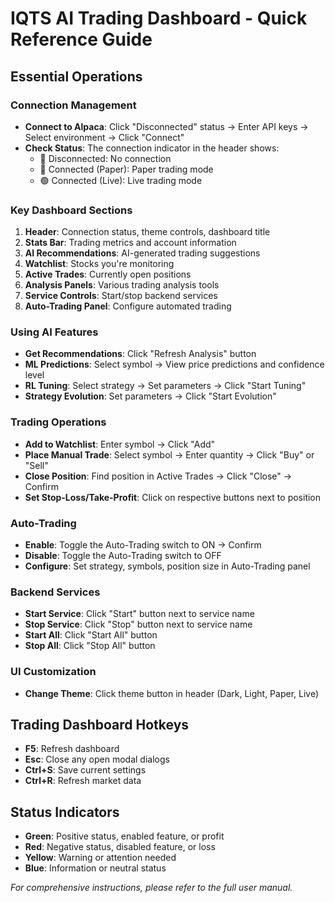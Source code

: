 # IQTS AI Trading Dashboard - Quick Reference Guide

## Essential Operations

### Connection Management
- **Connect to Alpaca**: Click "Disconnected" status → Enter API keys → Select environment → Click "Connect"
- **Check Status**: The connection indicator in the header shows:
  - 🔴 Disconnected: No connection
  - 🔵 Connected (Paper): Paper trading mode
  - 🟢 Connected (Live): Live trading mode

### Key Dashboard Sections
1. **Header**: Connection status, theme controls, dashboard title
2. **Stats Bar**: Trading metrics and account information 
3. **AI Recommendations**: AI-generated trading suggestions
4. **Watchlist**: Stocks you're monitoring
5. **Active Trades**: Currently open positions
6. **Analysis Panels**: Various trading analysis tools
7. **Service Controls**: Start/stop backend services
8. **Auto-Trading Panel**: Configure automated trading

### Using AI Features
- **Get Recommendations**: Click "Refresh Analysis" button
- **ML Predictions**: Select symbol → View price predictions and confidence level
- **RL Tuning**: Select strategy → Set parameters → Click "Start Tuning"
- **Strategy Evolution**: Set parameters → Click "Start Evolution"

### Trading Operations
- **Add to Watchlist**: Enter symbol → Click "Add"
- **Place Manual Trade**: Select symbol → Enter quantity → Click "Buy" or "Sell"
- **Close Position**: Find position in Active Trades → Click "Close" → Confirm
- **Set Stop-Loss/Take-Profit**: Click on respective buttons next to position

### Auto-Trading
- **Enable**: Toggle the Auto-Trading switch to ON → Confirm
- **Disable**: Toggle the Auto-Trading switch to OFF
- **Configure**: Set strategy, symbols, position size in Auto-Trading panel

### Backend Services
- **Start Service**: Click "Start" button next to service name
- **Stop Service**: Click "Stop" button next to service name
- **Start All**: Click "Start All" button
- **Stop All**: Click "Stop All" button

### UI Customization
- **Change Theme**: Click theme button in header (Dark, Light, Paper, Live)

## Trading Dashboard Hotkeys
- **F5**: Refresh dashboard
- **Esc**: Close any open modal dialogs
- **Ctrl+S**: Save current settings
- **Ctrl+R**: Refresh market data

## Status Indicators
- **Green**: Positive status, enabled feature, or profit
- **Red**: Negative status, disabled feature, or loss
- **Yellow**: Warning or attention needed
- **Blue**: Information or neutral status

*For comprehensive instructions, please refer to the full user manual.*

